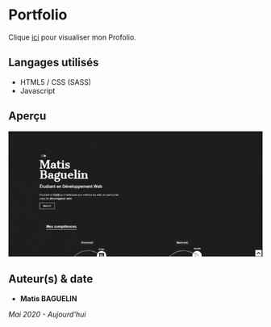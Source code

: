 # Portfolio

Clique [ici](http://matisbaguelin.fr/) pour visualiser mon Profolio.


## Langages utilisés 

* HTML5 / CSS (SASS)
* Javascript


## Aperçu

![page accueil](images/portfolio-gif.gif)


## Auteur(s) & date

* **Matis BAGUELIN**

*Mai 2020 - Aujourd'hui*
